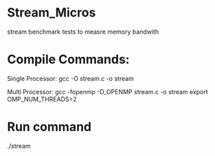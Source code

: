 # Stream_Micros
stream benchmark tests to measre memory bandwith 

# Compile Commands:
Single Processor:
gcc -O stream.c -o stream

Multi Processor:
gcc -fopenmp -D_OPENMP stream.c -o stream 
export OMP_NUM_THREADS=2

# Run command
./stream
